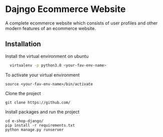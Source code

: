 
# Dajngo Ecommerce Website

A complete ecommerce website which consists of user profiles and other modern features of an ecommerce website.


## Installation

Install the virtual environment on ubuntu

```bash
  virtualenv -p python3.8 <your-fav-env-name>
```
To activate your virtual environment

```
source <your-fav-env-name>/bin/activate
```

Clone the project

```
git clone https://github.com/
```
Install packages and run the project

```
cd e-shop-django/
pip install -r requirements.txt
python manage.py runserver
```
